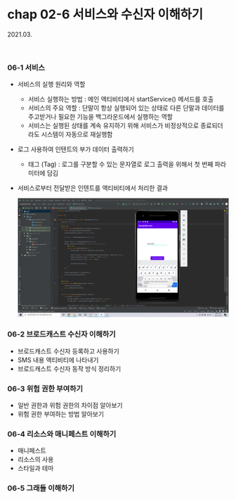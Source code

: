 

# chap 02-6 서비스와 수신자 이해하기

2021.03.

<br>

### 06-1 서비스

* 서비스의 실행 원리와 역할
  * 서비스 실행하는 방법 : 메인 액티비티에서 startService() 메서드를 호출
  * 서비스의 주요 역할 : 단말이 항상 실행되어 있는 상태로 다른 단말과 데이터를 주고받거나 필요한 기능을 백그라운드에서 실행하는 역할
  * 서비스는 실행된 상태를 계속 유지하기 위해 서비스가 비정상적으로 종료되더라도 시스템이 자동으로 재실행함

* 로그 사용하여 인텐트의 부가 데이터 출력하기

  * 태그 (Tag) : 로그를 구분할 수 있는 문자열로 로그 출력을 위해서 첫 번째 파라미터에 담김

* 서비스로부터 전달받은 인텐트를 액티비티에서 처리한 결과

  ![chap02-6/image01](https://github.com/hyunmin0317/AndroidProgramming/blob/master/chap02/section6/github/image01.png)

### 06-2 브로드캐스트 수신자 이해하기

* 브로드캐스트 수신자 등록하고 사용하기
* SMS 내용 액티비티에 나타내기
* 브로드캐스트 수신자 동작 방식 정리하기

### 06-3 위험 권한 부여하기

* 일반 권한과 위험 권한의 차이점 알아보기
* 위험 권한 부여하는 방법 알아보기

### 06-4 리소스와 매니페스트 이해하기

* 매니페스트
* 리소스의 사용
* 스타일과 테마

### 06-5 그래들 이해하기

